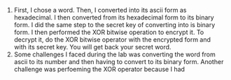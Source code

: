 1. First, I chose a word. Then, I converted into its ascii form as hexadecimal. I then converted from its hexadecimal form to its binary form. I did the same step to the secret key of converting into is binary form. I then performed the XOR bitwise operation to encrypt it. To decrypt it, do the XOR bitwise operator with the encrypted form and with its secret key. You will get back your secret word.
2. Some challenges I faced during the lab was converting the word from ascii to its number and then having to convert to its binary form. Another challenge was perfoeming the XOR operator because I had 

